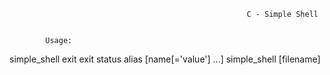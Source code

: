                                                          C - Simple Shell


            Usage:
simple_shell
exit
exit status
alias [name[='value'] ...]
simple_shell [filename]
